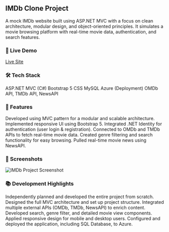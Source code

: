 ## IMDb Clone Project
A mock IMDb website built using ASP.NET MVC with a focus on clean architecture, modular design, and object-oriented principles.
It simulates a movie browsing platform with real-time movie data, authentication, and search features.

### 🚀 Live Demo
[Live Site](https://imdb-fkdvcbateeb8brcw.canadacentral-01.azurewebsites.net/)

### 🛠️ Tech Stack
ASP.NET MVC (C#)
Bootstrap 5
CSS
MySQL
Azure (Deployment)
OMDb API, TMDb API, NewsAPI

### 🎯 Features
Developed using MVC pattern for a modular and scalable architecture.
Implemented responsive UI using Bootstrap 5.
Integrated .NET Identity for authentication (user login & registration).
Connected to OMDb and TMDb APIs to fetch real-time movie data.
Created genre filtering and search functionality for easy browsing.
Pulled real-time movie news using NewsAPI.

### 📸 Screenshots
![IMDb Project Screenshot](https://www.fswdyessir.com/assets/IMDB-Dl_7pCS5.png)


### 📚 Development Highlights
Independently planned and developed the entire project from scratch.
Designed the full MVC architecture and set up project structure.
Integrated multiple external APIs (OMDb, TMDb, NewsAPI) to enrich content.
Developed search, genre filter, and detailed movie view components.
Applied responsive design for mobile and desktop users.
Configured and deployed the application, including SQL Database, to Azure.
